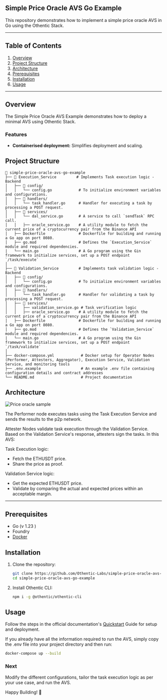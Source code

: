 ## Simple Price Oracle AVS Go Example

This repository demonstrates how to implement a simple price oracle AVS in Go using the Othentic Stack.

---

## Table of Contents

1. [Overview](#overview)
2. [Project Structure](#project-structure)
3. [Architecture](#usage)
4. [Prerequisites](#prerequisites)
5. [Installation](#installation)
6. [Usage](#usage)

---

## Overview

The Simple Price Oracle AVS Example demonstrates how to deploy a minimal AVS using Othentic Stack.

### Features

- **Containerised deployment:** Simplifies deployment and scaling.

## Project Structure

```mdx
📂 simple-price-oracle-avs-go-example
├── 📂 Execution_Service         # Implements Task execution logic - Backend
│   ├── 📂 config/
│   │   └── config.go            # To initialize environment variables and configurations.
│   ├── 📂 handlers/
│   │   └── task_handler.go      # Handler for executing a task by processing a POST request.
│   ├── 📂 services/
│   │   └── dal_service.go       # A service to call `sendTask` RPC call.
│   │   ├── oracle_service.go    # A utility module to fetch the current price of a cryptocurrency pair from the Binance API
│   ├── Dockerfile               # Dockerfile for building and running a Go app on port 8080.
│   ├── go.mod                   # Defines the `Execution_Service` module and required dependencies.
|   └── main.go                  # A Go program using the Gin framework to initialize services, set up a POST endpoint `/task/execute`
│
├── 📂 Validation_Service         # Implements task validation logic - Backend
│   ├── 📂 config/
│   │   └── config.go            # To initialize environment variables and configurations.
│   ├── 📂 handlers/
│   │   └── task_handler.go      # Handler for validating a task by processing a POST request.
│   ├── 📂 services/
│   │   ├── validation_service.go # Task verification logic
│   │   ├── oracle_service.go    # A utility module to fetch the current price of a cryptocurrency pair from the Binance API
│   ├── Dockerfile               # Dockerfile for building and running a Go app on port 8080.
│   ├── go.mod                   # Defines the `Validation_Service` module and required dependencies.
|   └── main.go                  # A Go program using the Gin framework to initialize services, set up a POST endpoint `/task/validate`
│
├── docker-compose.yml            # Docker setup for Operator Nodes (Performer, Attesters, Aggregator), Execution Service, Validation Service, and monitoring tools
├── .env.example                  # An example .env file containing configuration details and contract addresses
└── README.md                     # Project documentation
```

## Architecture

![Price oracle sample](https://github.com/user-attachments/assets/03d544eb-d9c3-44a7-9712-531220c94f7e)

The Performer node executes tasks using the Task Execution Service and sends the results to the p2p network.

Attester Nodes validate task execution through the Validation Service. Based on the Validation Service's response, attesters sign the tasks. In this AVS:

Task Execution logic:
- Fetch the ETHUSDT price.
- Share the price as proof.

Validation Service logic:
- Get the expected ETHUSDT price.
- Validate by comparing the actual and expected prices within an acceptable margin.
---

## Prerequisites

- Go (v 1.23 )
- Foundry
- [Docker](https://docs.docker.com/engine/install/)

## Installation

1. Clone the repository:

   ```bash
   git clone https://github.com/Othentic-Labs/simple-price-oracle-avs-go-example.git
   cd simple-price-oracle-avs-go-example
   ```

2. Install Othentic CLI:

   ```bash
   npm i -g @othentic/othentic-cli
   ```

## Usage

Follow the steps in the official documentation's [Quickstart](https://docs.othentic.xyz/main/welcome/getting-started/install-othentic-cli) Guide for setup and deployment.

If you already have all the information required to run the AVS, simply copy the .env file into your project directory and then run:
```bash
docker-compose up --build
```

### Next
Modify the different configurations, tailor the task execution logic as per your use case, and run the AVS.

Happy Building! 🚀

